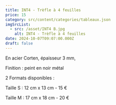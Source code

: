 ```yaml
---
title: INT4 - Trèfle à 4 feuilles
price: 15
category: src/content/categories/tableaux.json
imgSrcList:
  - src: /asset/INT4 B.jpg
    alt: INT4 - Trèfle à 4 feuilles
date: 2024-10-07T09:07:00.000Z
draft: false
---
```


En acier Corten, épaisseur 3 mm,

Finition : peint en noir métal

2 Formats disponibles :

Taille S :  12 cm x 13 cm - 15 €

Taille M : 17 cm x 18 cm - 20 €
